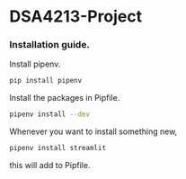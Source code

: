 # DSA4213-Project

### Installation guide.
Install pipenv.
```sh
pip install pipenv
```
Install the packages in Pipfile.
```sh
pipenv install --dev
```

Whenever you want to install something new, 
```sh
pipenv install streamlit
```
this will add to Pipfile.